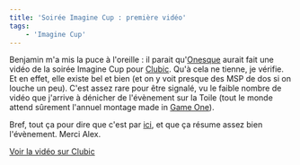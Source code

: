 ```yaml
---
title: 'Soirée Imagine Cup : première vidéo'
tags:
    - 'Imagine Cup'
---
```


Benjamin m'a mis la puce à l'oreille : il parait
qu'[Onesque](http://www.onesque.net/blog/) aurait fait une vidéo de la soirée
Imagine Cup pour [Clubic](http://www.clubic.com). Qu'à cela ne tienne, je
vérifie. Et en effet, elle existe bel et bien (et on y voit presque des MSP de
dos si on louche un peu). C'est assez rare pour être signalé, vu le faible
nombre de vidéo que j'arrive à dénicher de l'évènement sur la Toile (tout le
monde attend sûrement l'annuel montage made in
[Game One](http://www.gameone.net)).

Bref, tout ça pour dire que c'est par
[ici](http://www.clubic.com/actualite-74991-video-finale-francaise-imagine-cup-2007.html),
et que ça résume assez bien l'évènement. Merci Alex.

[Voir la vidéo sur Clubic](http://www.clubic.com/actualite-74991-video-finale-francaise-imagine-cup-2007.html)

